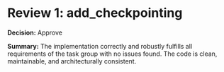 # Review 1: add_checkpointing

**Decision:** Approve

**Summary:**
The implementation correctly and robustly fulfills all requirements of the task group with no issues found. The code is clean, maintainable, and architecturally consistent.